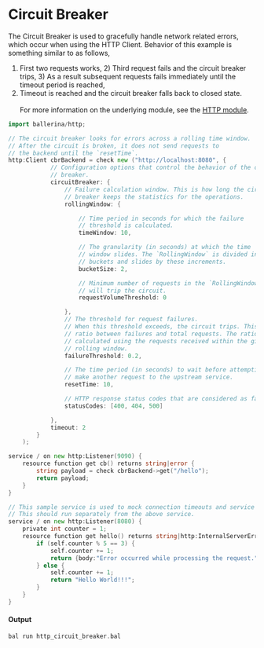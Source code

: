 # Circuit Breaker

 The Circuit Breaker is used to gracefully handle network related errors, which occur when using the HTTP Client. Behavior of this example is something similar to as follows,
 1) First two requests works, 2) Third request fails and the circuit breaker trips, 3) As a result subsequent requests fails immediately until the timeout period is reached,
 4) Timeout is reached and the circuit breaker falls back to closed state. <br/><br/>
 For more information on the underlying module, 
 see the [HTTP module](https:docs.central.ballerina.io/ballerina/http/latest/).

```go
import ballerina/http;

// The circuit breaker looks for errors across a rolling time window.
// After the circuit is broken, it does not send requests to
// the backend until the `resetTime`.
http:Client cbrBackend = check new ("http://localhost:8080", {
            // Configuration options that control the behavior of the circuit
            // breaker.
            circuitBreaker: {
                // Failure calculation window. This is how long the circuit
                // breaker keeps the statistics for the operations.
                rollingWindow: {

                    // Time period in seconds for which the failure
                    // threshold is calculated.
                    timeWindow: 10,

                    // The granularity (in seconds) at which the time
                    // window slides. The `RollingWindow` is divided into
                    // buckets and slides by these increments.
                    bucketSize: 2,

                    // Minimum number of requests in the `RollingWindow` that
                    // will trip the circuit.
                    requestVolumeThreshold: 0

                },
                // The threshold for request failures.
                // When this threshold exceeds, the circuit trips. This is the
                // ratio between failures and total requests. The ratio is
                // calculated using the requests received within the given
                // rolling window.
                failureThreshold: 0.2,

                // The time period (in seconds) to wait before attempting to
                // make another request to the upstream service.
                resetTime: 10,

                // HTTP response status codes that are considered as failures
                statusCodes: [400, 404, 500]

            },
            timeout: 2
        }
    );

service / on new http:Listener(9090) {
    resource function get cb() returns string|error {
        string payload = check cbrBackend->get("/hello");
        return payload;
    }
}

// This sample service is used to mock connection timeouts and service outages.
// This should run separately from the above service.
service / on new http:Listener(8080) {
    private int counter = 1;
    resource function get hello() returns string|http:InternalServerError {
        if (self.counter % 5 == 3) {
            self.counter += 1;
            return {body:"Error occurred while processing the request."};
        } else {
            self.counter += 1;
            return "Hello World!!!";
        }
    }
}
```

#### Output

```go
bal run http_circuit_breaker.bal

```